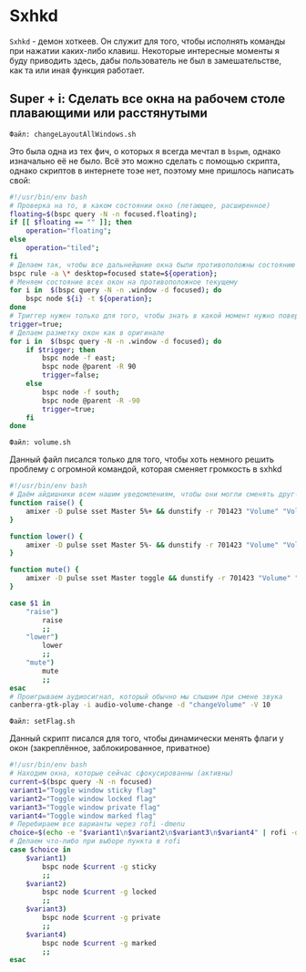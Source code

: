 # Sxhkd
`Sxhkd` - демон хоткеев. Он служит для того, чтобы исполнять команды при нажатии каких-либо клавиш. Некоторые интересные моменты я буду приводить здесь, дабы пользователь не был в замешательстве, как та или иная функция работает.
## Super + i: Сделать все окна на рабочем столе плавающими или расстянутыми

`Файл: changeLayoutAllWindows.sh`

Это была одна из тех фич, о которых я всегда мечтал в `bspwm`, однако изначально её не было. Всё это можно сделать с помощью скрипта, однако скриптов в интернете тоэе нет, поэтому мне пришлось написать свой:

```bash
#!/usr/bin/env bash
# Проверка на то, в каком состоянии окно (летающее, расширенное)
floating=$(bspc query -N -n focused.floating);
if [[ $floating == "" ]]; then
	operation="floating";
else
	operation="tiled";
fi
# Делаем так, чтобы все дальнейшние окна были противоположны состоянию текущего
bspc rule -a \* desktop=focused state=${operation};
# Меняем состояние всех окон на противоположное текущему
for i in  $(bspc query -N -n .window -d focused); do
	bspc node ${i} -t ${operation};
done
# Триггер нужен только для того, чтобы знать в какой момент нужно повернуть направо, а когда вниз
trigger=true;
# Делаем разметку окон как в оригинале
for i in  $(bspc query -N -n .window -d focused); do
	if $trigger; then
		bspc node -f east;
		bspc node @parent -R 90
		trigger=false;
	else
		bspc node -f south;
		bspc node @parent -R -90
		trigger=true;
	fi
done
```

`Файл: volume.sh`

Данный файл писался только для того, чтобы хоть немного решить проблему с огромной командой, которая сменяет громкость в sxhkd

```bash
#!/usr/bin/env bash
# Даём айдишники всем нашим уведомлениям, чтобы они могли сменять друг-друга
function raise() {
	amixer -D pulse sset Master 5%+ && dunstify -r 701423 "Volume" "Volume added +5%\nVolume level is now $(amixer -D pulse get Master | awk -F 'Left:|[][]' 'BEGIN {RS=""}{ print $3 }')" --urgency low
}

function lower() {
	amixer -D pulse sset Master 5%- && dunstify -r 701423 "Volume" "Volume added -5%\nVolume level is now $(amixer -D pulse get Master | awk -F 'Left:|[][]' 'BEGIN {RS=""}{ print $3 }')" --urgency low
}

function mute() {
	amixer -D pulse sset Master toggle && dunstify -r 701423 "Volume" "Sound is (un)muted" --urgency low
}

case $1 in
	"raise")
		raise
		;;
	"lower")
		lower
		;;
	"mute")
		mute
		;;
esac
# Проигрываем аудиосигнал, который обычно мы слышим при смене звука
canberra-gtk-play -i audio-volume-change -d "changeVolume" -V 10
```

`Файл: setFlag.sh`

Данный скрипт писался для того, чтобы динамически менять флаги у окон (закреплённое, заблокированное, приватное)

```bash
#!/usr/bin/env bash
# Находим окна, которые сейчас сфокусированны (активны)
current=$(bspc query -N -n focused)
variant1="Toggle window sticky flag"
variant2="Toggle window locked flag"
variant3="Toggle window private flag"
variant4="Toggle window marked flag"
# Перебираем все варианты через rofi -dmenu
choice=$(echo -e "$variant1\n$variant2\n$variant3\n$variant4" | rofi -dmenu)
# Делаем что-либо при выборе пункта в rofi
case $choice in
	$variant1)
		bspc node $current -g sticky
		;;
	$variant2)
		bspc node $current -g locked
		;;
	$variant3)
		bspc node $current -g private
		;;
	$variant4)
		bspc node $current -g marked
		;;
esac
```
